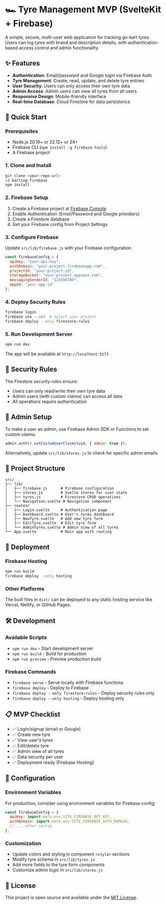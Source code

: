 # 🏎️ Tyre Management MVP (SvelteKit + Firebase)

A simple, secure, multi-user web application for tracking go-kart tyres. Users can log tyres with brand and description details, with authentication-based access control and admin functionality.

## ✨ Features

- **Authentication**: Email/password and Google login via Firebase Auth
- **Tyre Management**: Create, read, update, and delete tyre entries
- **User Security**: Users can only access their own tyre data
- **Admin Access**: Admin users can view all tyres from all users
- **Responsive Design**: Mobile-friendly interface
- **Real-time Database**: Cloud Firestore for data persistence

## 🚀 Quick Start

### Prerequisites

- Node.js 20.19+ or 22.12+ or 24+
- Firebase CLI (`npm install -g firebase-tools`)
- A Firebase project

### 1. Clone and Install

```bash
git clone <your-repo-url>
cd karting-firebase
npm install
```

### 2. Firebase Setup

1. Create a Firebase project at [Firebase Console](https://console.firebase.google.com)
2. Enable Authentication (Email/Password and Google providers)
3. Create a Firestore database
4. Get your Firebase config from Project Settings

### 3. Configure Firebase

Update `src/lib/firebase.js` with your Firebase configuration:

```javascript
const firebaseConfig = {
  apiKey: "your-api-key",
  authDomain: "your-project.firebaseapp.com",
  projectId: "your-project-id",
  storageBucket: "your-project.appspot.com",
  messagingSenderId: "123456789",
  appId: "your-app-id"
};
```

### 4. Deploy Security Rules

```bash
firebase login
firebase use --add  # Select your project
firebase deploy --only firestore:rules
```

### 5. Run Development Server

```bash
npm run dev
```

The app will be available at `http://localhost:5173`

## 🔐 Security Rules

The Firestore security rules ensure:
- Users can only read/write their own tyre data
- Admin users (with custom claims) can access all data
- All operations require authentication

## 👑 Admin Setup

To make a user an admin, use Firebase Admin SDK or Functions to set custom claims:

```javascript
admin.auth().setCustomUserClaims(uid, { admin: true });
```

Alternatively, update `src/lib/stores.js` to check for specific admin emails.

## 📁 Project Structure

```
src/
├── lib/
│   ├── firebase.js      # Firebase configuration
│   ├── stores.js        # Svelte stores for user state
│   ├── tyres.js         # Firestore CRUD operations
│   └── Navigation.svelte # Navigation component
├── routes/
│   ├── Login.svelte     # Authentication page
│   ├── Dashboard.svelte # User's tyres dashboard
│   ├── NewTyre.svelte   # Add new tyre form
│   ├── EditTyre.svelte  # Edit tyre form
│   └── AdminTyres.svelte # Admin view of all tyres
└── App.svelte           # Main app with routing
```

## 🚀 Deployment

### Firebase Hosting

```bash
npm run build
firebase deploy --only hosting
```

### Other Platforms

The built files in `dist/` can be deployed to any static hosting service like Vercel, Netlify, or GitHub Pages.

## 🛠️ Development

### Available Scripts

- `npm run dev` - Start development server
- `npm run build` - Build for production
- `npm run preview` - Preview production build

### Firebase Commands

- `firebase serve` - Serve locally with Firebase functions
- `firebase deploy` - Deploy to Firebase
- `firebase deploy --only firestore:rules` - Deploy security rules only
- `firebase deploy --only hosting` - Deploy hosting only

## 📋 MVP Checklist

- ✅ Login/signup (email or Google)
- ✅ Create new tyre
- ✅ View user's tyres
- ✅ Edit/delete tyre
- ✅ Admin view of all tyres
- ✅ Data security per user
- ✅ Deployment ready (Firebase Hosting)

## 🔧 Configuration

### Environment Variables

For production, consider using environment variables for Firebase config:

```javascript
const firebaseConfig = {
  apiKey: import.meta.env.VITE_FIREBASE_API_KEY,
  authDomain: import.meta.env.VITE_FIREBASE_AUTH_DOMAIN,
  // ... other config
};
```

### Customization

- Update colors and styling in component `<style>` sections
- Modify tyre schema in `src/lib/tyres.js`
- Add more fields to the tyre form components
- Customize admin logic in `src/lib/stores.js`

## 📄 License

This project is open source and available under the [MIT License](LICENSE).
